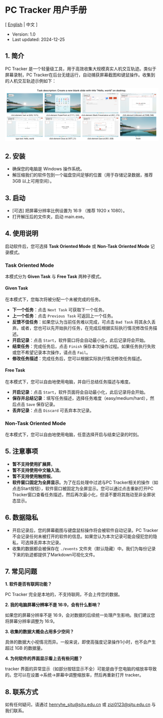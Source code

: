 # PC Tracker 用户手册

\[ [English](./README.md) | 中文 \]

- Version: 1.0
- Last updated: 2024-12-25

## 1. 简介

PC Tracker 是一个轻量级工具，用于高效收集大规模真实人机交互轨迹。类似于屏幕录制，PC Tracker在后台无缝运行，自动捕获屏幕截图和键鼠操作。收集到的人机交互轨迹示例如下：

![raw_trajectory_example](../assets/raw_trajectory_example.png)

## 2. 安装

- 确保您的电脑是 Windows 操作系统。
- 解压缩我们的软件包到一个磁盘空间足够的位置（用于存储记录数据，推荐 3GB 以上可用空间）。

## 3. 启动

- [可选] 把屏幕分辨率比例设置为 16:9 （推荐 1920 x 1080）。
- 打开解压后的文件夹，启动 main.exe。

## 4. 使用说明

启动软件后，您可选择 **Task Oriented Mode** 或 **Non-Task Oriented Mode** 记录模式。

### Task Oriented Mode

本模式分为 **Given Task** 与 **Free Task** 两种子模式。

#### Given Task

在本模式下，您每次将被分配一个未被完成的任务。

- **下一个任务**：点击 `Next Task` 可获取下一个任务。
- **上一个任务**：点击 `Previous Task` 可返回上一个任务。
- **反馈不佳任务**：如果您认为当前任务难以完成，可点击 `Bad Task` 将其永久丢弃。或者，您也可以先开始执行任务，在完成后根据实际执行情况修改任务描述。
- **开启记录**：点击 `Start`，软件窗口将会自动最小化，此后记录将会开始。
- **结束任务**：完成任务后，点击 `Finish` 保存本次操作过程。如果任务执行失败或您不希望记录本次操作，请点击 `Fail`。
- **修改任务描述**：完成任务后，您可以根据实际执行情况修改任务描述。

#### Free Task

在本模式下，您可以自由地使用电脑，并自行总结任务描述与难度。

- **开启记录**：点击 `Start`，软件页面将会自动最小化，此后记录将会开始。
- **保存并总结记录**：填写任务描述，选择任务难度（easy/medium/hard），然后点击 `Save` 保存记录。
- **丢弃记录**：点击 `Discard` 可丢弃本次记录。

### Non-Task Oriented Mode

在本模式下，您可以自由地使用电脑，任意选择开启与结束记录的时刻。

## 5. 注意事项

- **暂不支持使用扩展屏**。
- **暂不支持使用中文输入法**。
- **暂不支持使用触控板**。
- **软件窗口固定为全屏显示**。为了在后处理中过滤与PC Tracker相关的操作（如点击Start按钮），软件窗口被固定为全屏显示。您可以通过点击重新打开PC Tracker窗口查看任务描述，然后再次最小化，但请不要将其拖动至非全屏状态显示。

## 6. 数据隐私

- 开启记录后，您的屏幕截图与键盘鼠标操作将会被软件自动记录。PC Tracker不会记录任何未被打开的软件的信息。如果您认为本次记录可能会侵犯您的隐私，可选择丢弃本次记录。
- 收集的数据都会被保存在 `./events` 文件夹（默认隐藏）中。我们为每份记录下来的轨迹都提供了Markdown可视化文件。

## 7. 常见问题

**1. 软件是否有联网功能？**

PC Tracker 完全是本地的，不支持联网，不会上传您的数据。

**2. 我的电脑屏幕分辨率不是 16:9，会有什么影响？**

如果您的屏幕分辨率不是 16:9，会对数据的后续统一处理产生影响。我们建议您将屏幕分辨率调整为 16:9。

**3. 收集的数据大概会占用多少空间？**

具体的数据大小视情况而异。一般来说，即使高强度记录操作1小时，也不会产生超过 1GB 的数据量。

**4. 为何软件的界面显示看上去有些问题？**

tracker 界面的异常显示（如部分按钮显示不全）可能是由于您电脑的缩放率导致的。您可以在设置->系统->屏幕中调整缩放率，然后再重新打开 tracker。

## 8. 联系方式

如有任何疑问，请通过 henryhe_sjtu@sjtu.edu.cn 或 zizi0123@sjtu.edu.cn 与我们联系。
